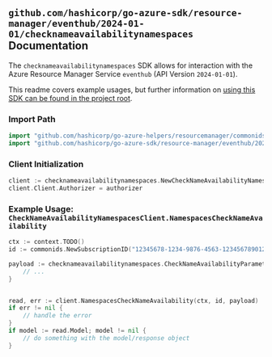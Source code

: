 
## `github.com/hashicorp/go-azure-sdk/resource-manager/eventhub/2024-01-01/checknameavailabilitynamespaces` Documentation

The `checknameavailabilitynamespaces` SDK allows for interaction with the Azure Resource Manager Service `eventhub` (API Version `2024-01-01`).

This readme covers example usages, but further information on [using this SDK can be found in the project root](https://github.com/hashicorp/go-azure-sdk/tree/main/docs).

### Import Path

```go
import "github.com/hashicorp/go-azure-helpers/resourcemanager/commonids"
import "github.com/hashicorp/go-azure-sdk/resource-manager/eventhub/2024-01-01/checknameavailabilitynamespaces"
```


### Client Initialization

```go
client := checknameavailabilitynamespaces.NewCheckNameAvailabilityNamespacesClientWithBaseURI("https://management.azure.com")
client.Client.Authorizer = authorizer
```


### Example Usage: `CheckNameAvailabilityNamespacesClient.NamespacesCheckNameAvailability`

```go
ctx := context.TODO()
id := commonids.NewSubscriptionID("12345678-1234-9876-4563-123456789012")

payload := checknameavailabilitynamespaces.CheckNameAvailabilityParameter{
	// ...
}


read, err := client.NamespacesCheckNameAvailability(ctx, id, payload)
if err != nil {
	// handle the error
}
if model := read.Model; model != nil {
	// do something with the model/response object
}
```
